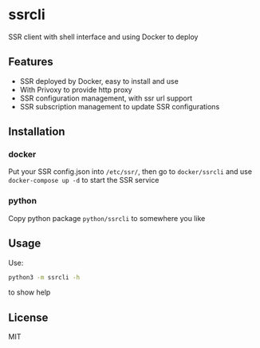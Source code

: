 # ssrcli

SSR client with shell interface and using Docker to deploy

## Features

- SSR deployed by Docker, easy to install and use
- With Privoxy to provide http proxy
- SSR configuration management, with ssr url support
- SSR subscription management to update SSR configurations

## Installation

### docker

Put your SSR config.json into `/etc/ssr/`, then go to `docker/ssrcli` and use `docker-compose up -d` to start the SSR service

### python

Copy python package `python/ssrcli` to somewhere you like

## Usage

Use:

```bash
python3 -m ssrcli -h
```

to show help

## License

MIT

